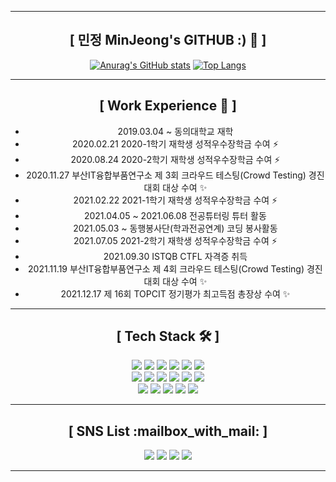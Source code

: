 <div align="center">
<hr/> 

<h2 align="center">[  민정 MinJeong's GITHUB :) 👋  ]</h2>

[![Anurag's GitHub stats](https://github-readme-stats.vercel.app/api?username=1DOX&show_icons=true&theme=dracula)](https://github.com/anuraghazra/github-readme-stats)
[![Top Langs](https://github-readme-stats.vercel.app/api/top-langs/?username=1DOX&layout=compact&theme=dracula)](https://github.com/anuraghazra/github-readme-stats)

<hr/>

<h2 align="center">[  Work Experience 🤹‍  ]</h2>

- 2019.03.04 ~ 동의대학교 재학
- 2020.02.21 2020-1학기 재학생 성적우수장학금 수여 ⚡
- 2020.08.24 2020-2학기 재학생 성적우수장학금 수여 ⚡
- 2020.11.27 부산IT융합부품연구소 제 3회 크라우드 테스팅(Crowd Testing) 경진대회 대상 수여 ✨
- 2021.02.22 2021-1학기 재학생 성적우수장학금 수여 ⚡
- 2021.04.05 ~ 2021.06.08 전공튜터링 튜터 활동
- 2021.05.03 ~ 동행봉사단(학과전공연계) 코딩 봉사활동
- 2021.07.05 2021-2학기 재학생 성적우수장학금 수여 ⚡
- 2021.09.30 ISTQB CTFL 자격증 취득
- 2021.11.19 부산IT융합부품연구소 제 4회 크라우드 테스팅(Crowd Testing) 경진대회 대상 수여 ✨
- 2021.12.17 제 16회 TOPCIT 정기평가 최고득점 총장상 수여 ✨

<hr/>

<h2 align="center">[  Tech Stack 🛠  ]</h2>
<p align="center">
<img src="https://img.shields.io/badge/Java-007396?style=for-the-badge&logo=Java&logoColor=white"/>
<img src="https://img.shields.io/badge/JavaScript-E7DF1E?style=for-the-badge&logo=JavaScript&logoColor=white"/>
<img src="https://img.shields.io/badge/MySQL-4479A1?style=for-the-badge&logo=MySQL&logoColor=white"/>
<img src="https://img.shields.io/badge/C-A8B9CC?style=for-the-badge&logo=C&logoColor=white"/>
<img src="https://img.shields.io/badge/C++-00599C?style=for-the-badge&logo=c%2B%2B&logoColor=white"/>
<img src="https://img.shields.io/badge/HTML5-E34F26?style=for-the-badge&logo=HTML5&logoColor=white"/>
<br>
<img src="https://img.shields.io/badge/Linux-FCC624?style=for-the-badge&logo=Linux&logoColor=white"/>
<img src="https://img.shields.io/badge/CSS3-1572B6?style=for-the-badge&logo=CSS3&logoColor=white"/>
<img src="https://img.shields.io/badge/Android-3DDC84?style=for-the-badge&logo=AndroidStudio&logoColor=white"/>
<img src="https://img.shields.io/badge/Arduino-00979D?style=for-the-badge&logo=Arduino&logoColor=white"/>
<img src="https://img.shields.io/badge/PHP-777BB4?style=for-the-badge&logo=PHP&logoColor=white"/>
<img src="https://img.shields.io/badge/Python-3776AB?style=for-the-badge&logo=Python&logoColor=white"/>
<br>
<img src="https://img.shields.io/badge/ROS-22314E?style=for-the-badge&logo=ROS&logoColor=white"/>
<img src="https://img.shields.io/badge/OpenCV-5C3EE8?style=for-the-badge&logo=OpenCV&logoColor=white"/>
<img src="https://img.shields.io/badge/Pro*C-F80000?style=for-the-badge&logo=Oracle&logoColor=white"/>
<img src="https://img.shields.io/badge/MFC-00599C?style=for-the-badge&logo=c%2B%2B&logoColor=white"/>
<img src="https://img.shields.io/badge/Photoshop-31A8FF?style=for-the-badge&logo=AdobePhotoshop&logoColor=white"/>
  

<hr/>

<h2 align="center">[  SNS List :mailbox_with_mail:  ]</h2>
<p align="center">
<a href="https://www.instagram.com/mxnxeonx/" target="_blank"><img src="https://img.shields.io/badge/@mxnxeonx-E4405F?style=for-the-badge&logo=Instagram&logoColor=white"/></a>
<img src="https://img.shields.io/badge/@veta23-FFCD00?style=for-the-badge&logo=KakaoTalk&logoColor=white"/>
<img src="https://img.shields.io/badge/idox23@naver.com-03C75A?style=for-the-badge&logo=Naver&logoColor=white"/>
<img src="https://img.shields.io/badge/1DOX%231208-5865F2?style=for-the-badge&logo=Discord&logoColor=white"/>
  
<hr/>
</div>
